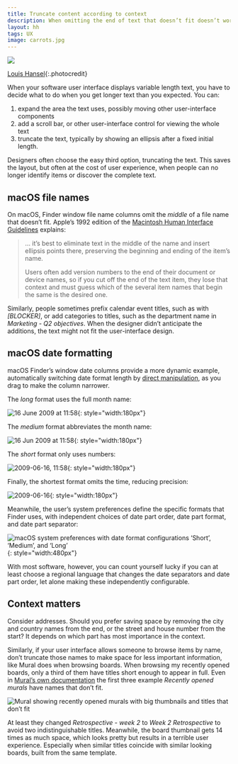 ```yaml
---
title: Truncate content according to context
description: When omitting the end of text that doesn’t fit doesn’t work
layout: hh
tags: UX
image: carrots.jpg
---
```


![](carrots.jpg)

[Louis Hansel](https://unsplash.com/photos/GHM1kzxNVA8){:.photocredit}

When your software user interface displays variable length text, you have to decide what to do when you get longer text than you expected.
You can:

1. expand the area the text uses, possibly moving other user-interface components
2. add a scroll bar, or other user-interface control for viewing the whole text
3. truncate the text, typically by showing an ellipsis after a fixed initial length.

Designers often choose the easy third option, truncating the text.
This saves the layout, but often at the cost of user experience, when people can no longer identify items or discover the complete text.

## macOS file names

On macOS, Finder window file name columns omit the _middle_ of a file name that doesn’t fit.
Apple’s 1992 edition of the 
[Macintosh Human Interface Guidelines](https://dl.acm.org/doi/book/10.5555/573097)
explains:

> … it’s best to eliminate text in the middle of the name and insert ellipsis points there, preserving the beginning and ending of the item’s name.
>
> Users often add version numbers to the end of their document or device names, so if you cut off the end of the text item, they lose that context and must guess which of the several item names that begin the same is the desired one.

Similarly, people sometimes prefix calendar event titles, such as with _[BLOCKER]_, or add categories to titles, such as the department name in _Marketing - Q2 objectives_.
When the designer didn’t anticipate the additions, the text might not fit the user-interface design.

## macOS date formatting

macOS Finder’s window date columns provide a more dynamic example, automatically switching date format length by
[direct manipulation](https://en.wikipedia.org/wiki/Direct_manipulation_interface),
as you drag to make the column narrower.

The _long_ format uses the full month name:

![16 June 2009 at 11:58](macos/finder-date-full.webp){: style="width:180px"}

The _medium_ format abbreviates the month name:

![16 Jun 2009 at 11:58](macos/finder-date-medium.webp){: style="width:180px"}

The _short_ format only uses numbers:

![2009-06-16, 11:58](macos/finder-date-short.webp){: style="width:180px"}

Finally, the shortest format omits the time, reducing precision:

![2009-06-16](macos/finder-date-short-no-time.webp){: style="width:180px"}

Meanwhile, the user’s system preferences define the specific formats that Finder uses, with independent choices of date part order, date part format, and date part separator:

![macOS system preferences with date format configurations ‘Short’, ‘Medium’, and ‘Long’](macos/preferences-date-formats.webp){: style="width:480px"}

With most software, however, you can count yourself lucky if you can at least choose a regional language that changes the date separators and date part order, let alone making these independently configurable.

## Context matters

Consider addresses.
Should you prefer saving space by removing the city and country names from the end, or the street and house number from the start? It depends on which part has most importance in the context.

Similarly, if your user interface allows someone to browse items by name, don’t truncate those names to make space for less important information, like Mural does when browsing boards.
When browsing my recently opened boards, only a third of them have titles short enough to appear in full.
Even in [Mural’s own documentation](https://support.mural.co/en/articles/5214836-home-is-your-personalized-view-to-kickstart-collaboration)
the first three example _Recently opened murals_ have names that don’t fit.

![Mural showing recently opened murals with big thumbnails and titles that don’t fit](mural-recently-opened.webp)

At least they changed _Retrospective - week 2_ to _Week 2 Retrospective_ to avoid two indistinguishable titles.
Meanwhile, the board thumbnail gets 14 times as much space, which looks pretty but results in a terrible user experience.
Especially when similar titles coincide with similar looking boards, built from the same template.

